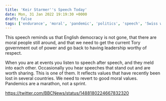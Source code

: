 ```yaml
---
title: 'Keir Starmer''s Speech Today'
date: Mon, 31 Jan 2022 19:19:30 +0000
draft: false
tags: ['endurance', 'moral', 'pandemic', 'politics', 'speech', 'Swiss walks', 'twitter']
---
```


This speech reminds us that English democracy is not gone, that there are moral people still around, and that we need to get the current Tory government out of power and go back to having leadership worthy of respect.

When you are at events you listen to speech after speech, and they meld into each other. Occasionally you hear speeches that stand out and are worth sharing. This is one of them. It reflects values that have recently been lost in several countries. We need to revert to good moral values. Pandemics are a marathon, not a sprint.

https://twitter.com/BBCNews/status/1488180224667832320
